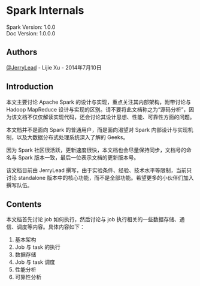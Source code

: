 # Spark Internals

Spark Version: 1.0.0  
Doc Version: 1.0.0.0

## Authors
 [@JerryLead](http://weibo.com/jerrylead) - Lijie Xu - 2014年7月10日 


## Introduction
本文主要讨论 Apache Spark 的设计与实现，重点关注其内部架构，附带讨论与 Hadoop MapReduce 设计与实现的区别。请不要将此文档称之为“源码分析”，因为该文档不仅仅解读实现代码，还会讨论其设计思想、性能、可靠性方面的问题。

本文档并不是面向 Spark 的普通用户，而是面向渴望对 Spark 内部设计与实现机制，以及大数据分布式处理系统深入了解的 Geeks。

因为 Spark 社区很活跃，更新速度很快，本文档也会尽量保持同步，文档号的命名与 Spark 版本一致，最后一位表示文档的更新版本号。

该文档目前由 JerryLead 撰写，由于实验条件、经验、技术水平等限制，当前只讨论 standalone 版本中的核心功能，而不是全部功能。希望更多的小伙伴们加入撰写队伍。

## Contents
本文档首先讨论 job 如何执行，然后讨论与 job 执行相关的一些数据存储、通信、调度等内容。具体内容如下：

1. 基本架构
2. Job 与 task 的执行
3. 数据存储
4. Job 与 task 调度
5. 性能分析
6. 可靠性分析

